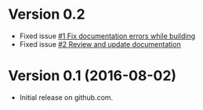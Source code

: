 Version 0.2
===========
- Fixed issue [#1 Fix documentation errors while building](https://github.com/claasahl/PARSER/issues/1)
- Fixed issue [#2 Review and update documentation](https://github.com/claasahl/PARSER/issues/2)

Version 0.1 (2016-08-02)
========================
- Initial release on github.com.
